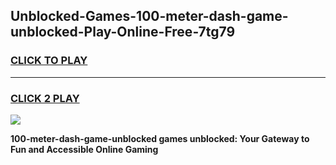 
## Unblocked-Games-100-meter-dash-game-unblocked-Play-Online-Free-7tg79
<h3>
<a href="https://premium76.site?title=100-meter-dash-game-unblocked&ref=26A">CLICK TO PLAY</a></h3>
<hr>

<h3>
<a href="https://premium76.site?title=100-meter-dash-game-unblocked&ref=26A">CLICK 2 PLAY</a>
  
</h3>

<a href="https://premium76.site?title=100-meter-dash-game-unblocked&ref=26A"><img src="https://clearcache.store/games.png"></a>


**100-meter-dash-game-unblocked games unblocked: Your Gateway to Fun and Accessible Online Gaming**
